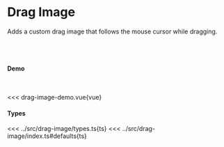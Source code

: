 # Drag Image

Adds a custom drag image that follows the mouse cursor while dragging.



<script setup>

import 'dndrxjs/dist/styles.css'
import { defineClientComponent } from 'vitepress'

const DragImageDemo = defineClientComponent(() => {
  return import('./drag-image-demo.vue')
})

  
</script>

<br>
<br>

#### Demo
<br>



<DragImageDemo></DragImageDemo>
<<< drag-image-demo.vue{vue}

#### Types
<<< ../src/drag-image/types.ts{ts}
<<< ../src/drag-image/index.ts#defaults{ts}




